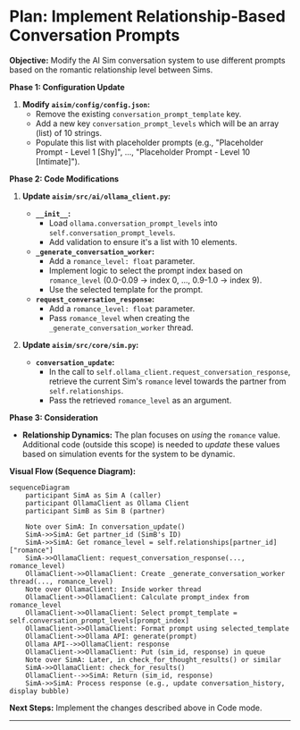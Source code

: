 # Plan: Implement Relationship-Based Conversation Prompts

**Objective:** Modify the AI Sim conversation system to use different prompts based on the romantic relationship level between Sims.

**Phase 1: Configuration Update**

1.  **Modify `aisim/config/config.json`:**
    *   Remove the existing `conversation_prompt_template` key.
    *   Add a new key `conversation_prompt_levels` which will be an array (list) of 10 strings.
    *   Populate this list with placeholder prompts (e.g., "Placeholder Prompt - Level 1 [Shy]", ..., "Placeholder Prompt - Level 10 [Intimate]").

**Phase 2: Code Modifications**

1.  **Update `aisim/src/ai/ollama_client.py`:**
    *   **`__init__`:**
        *   Load `ollama.conversation_prompt_levels` into `self.conversation_prompt_levels`.
        *   Add validation to ensure it's a list with 10 elements.
    *   **`_generate_conversation_worker`:**
        *   Add a `romance_level: float` parameter.
        *   Implement logic to select the prompt index based on `romance_level` (0.0-0.09 -> index 0, ..., 0.9-1.0 -> index 9).
        *   Use the selected template for the prompt.
    *   **`request_conversation_response`:**
        *   Add a `romance_level: float` parameter.
        *   Pass `romance_level` when creating the `_generate_conversation_worker` thread.

2.  **Update `aisim/src/core/sim.py`:**
    *   **`conversation_update`:**
        *   In the call to `self.ollama_client.request_conversation_response`, retrieve the current Sim's `romance` level towards the partner from `self.relationships`.
        *   Pass the retrieved `romance_level` as an argument.

**Phase 3: Consideration**

*   **Relationship Dynamics:** The plan focuses on *using* the `romance` value. Additional code (outside this scope) is needed to *update* these values based on simulation events for the system to be dynamic.

**Visual Flow (Sequence Diagram):**

```mermaid
sequenceDiagram
    participant SimA as Sim A (caller)
    participant OllamaClient as Ollama Client
    participant SimB as Sim B (partner)

    Note over SimA: In conversation_update()
    SimA->>SimA: Get partner_id (SimB's ID)
    SimA->>SimA: Get romance_level = self.relationships[partner_id]["romance"]
    SimA->>OllamaClient: request_conversation_response(..., romance_level)
    OllamaClient->>OllamaClient: Create _generate_conversation_worker thread(..., romance_level)
    Note over OllamaClient: Inside worker thread
    OllamaClient->>OllamaClient: Calculate prompt_index from romance_level
    OllamaClient->>OllamaClient: Select prompt_template = self.conversation_prompt_levels[prompt_index]
    OllamaClient->>OllamaClient: Format prompt using selected_template
    OllamaClient->>Ollama API: generate(prompt)
    Ollama API-->>OllamaClient: response
    OllamaClient->>OllamaClient: Put (sim_id, response) in queue
    Note over SimA: Later, in check_for_thought_results() or similar
    SimA->>OllamaClient: check_for_results()
    OllamaClient-->>SimA: Return (sim_id, response)
    SimA->>SimA: Process response (e.g., update conversation_history, display bubble)
```

**Next Steps:** Implement the changes described above in Code mode.

---
